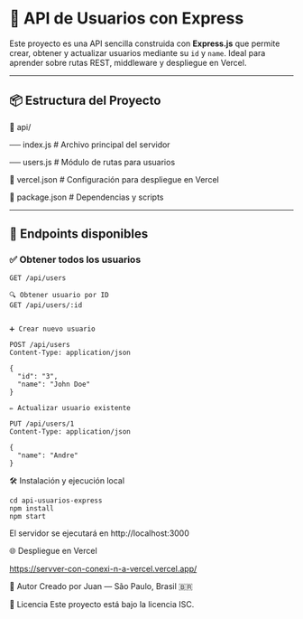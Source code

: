 # 🚀 API de Usuarios con Express

Este proyecto es una API sencilla construida con **Express.js** que permite crear, obtener y actualizar usuarios mediante su `id` y `name`. Ideal para aprender sobre rutas REST, middleware y despliegue en Vercel.

---

## 📦 Estructura del Proyecto

📁 api/ 

── index.js # Archivo principal del servidor 

── users.js # Módulo de rutas para usuarios 

📄 vercel.json # Configuración para despliegue en Vercel 

📄 package.json # Dependencias y scripts

---

## 🧪 Endpoints disponibles

### ✅ Obtener todos los usuarios
```http
GET /api/users

🔍 Obtener usuario por ID
GET /api/users/:id


➕ Crear nuevo usuario

POST /api/users
Content-Type: application/json

{
  "id": "3",
  "name": "John Doe"
}

✏️ Actualizar usuario existente

PUT /api/users/1
Content-Type: application/json

{
  "name": "Andre"
}
```

🛠️ Instalación y ejecución local

```
cd api-usuarios-express
npm install
npm start
```

El servidor se ejecutará en http://localhost:3000

🌐 Despliegue en Vercel

https://servver-con-conexi-n-a-vercel.vercel.app/

🧠 Autor
Creado por Juan — São Paulo, Brasil 🇧🇷

📄 Licencia
Este proyecto está bajo la licencia ISC.
